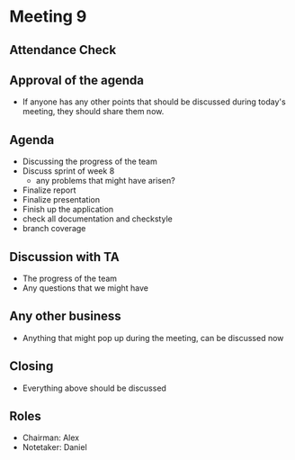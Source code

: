 # Meeting 9

## Attendance Check

## Approval of the agenda
- If anyone has any other points that should be discussed during today's meeting, they should share them now.

## Agenda
- Discussing the progress of the team
- Discuss sprint of week 8
    - any problems that might have arisen?
- Finalize report
- Finalize presentation
- Finish up the application
- check all documentation and checkstyle
- branch coverage

## Discussion with TA
- The progress of the team
- Any questions that we might have

## Any other business
- Anything that might pop up during the meeting, can be discussed now

## Closing
- Everything above should be discussed


## Roles
- Chairman: Alex
- Notetaker: Daniel